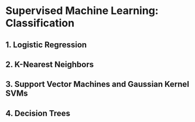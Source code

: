 # Supervised Machine Learning: Classification 

## 1. Logistic Regression

## 2. K-Nearest Neighbors

## 3. Support Vector Machines and Gaussian Kernel SVMs

## 4. Decision Trees
